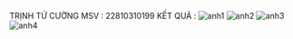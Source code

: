 TRỊNH TỨ CƯỜNG
MSV : 22810310199
KẾT QUẢ : 
![anh1](https://github.com/Cuongtutrinh/mobile18th3/blob/main/anh1.jpg)
![anh2](https://github.com/Cuongtutrinh/mobile18th3/blob/main/anh2.jpg)
![anh3](https://github.com/Cuongtutrinh/mobile18th3/blob/main/anh3.jpg)
![anh4](https://github.com/Cuongtutrinh/mobile18th3/blob/main/anh4.jpg)
